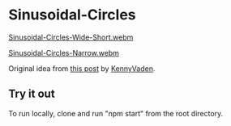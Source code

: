 # Sinusoidal-Circles

[Sinusoidal-Circles-Wide-Short.webm](https://github.com/user-attachments/assets/48d7f7f1-d9d8-48e9-9696-d34b4c97331e)

[Sinusoidal-Circles-Narrow.webm](https://github.com/user-attachments/assets/d8b47565-0aa1-4da1-8b27-adb493fca889)

Original idea from [this post](https://www.reddit.com/r/generative/comments/1f9a9uz/burn_r_code/) by [KennyVaden](https://www.reddit.com/user/KennyVaden/).

## Try it out

To run locally, clone and run "npm start" from the root directory.

